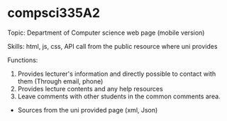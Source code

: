 # compsci335A2
Topic: Department of Computer science web page (mobile version)

Skills: html, js, css, API call from the public resource where uni provides
 
Functions:
  1. Provides lecturer's information and directly possible to contact with them (Through email, phone)
  2. Provides lecture contents and any help resources
  3. Leave comments with other students in the common comments area.
  * Sources from the uni provided page (xml, Json)
  
 
